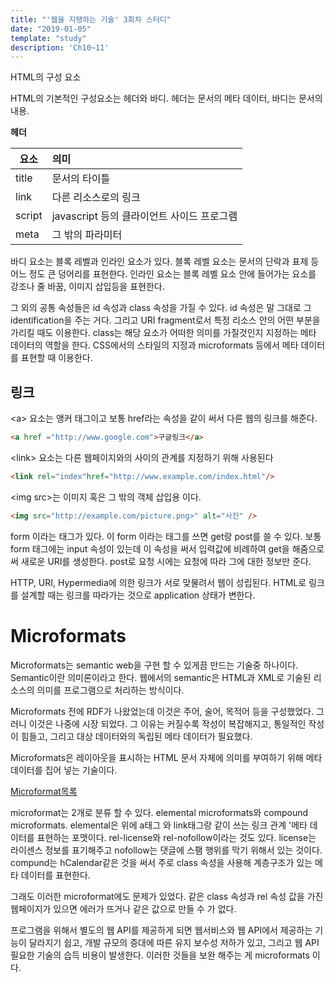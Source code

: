 ```yaml
---
title: "'웹을 지탱하는 기술' 3회차 스터디"
date: "2019-01-05"
template: "study"
description: 'Ch10~11'
---
```


HTML의 구성 요소

HTML의 기본적인 구성요소는 헤더와 바디. 헤더는 문서의 메타 데이터, 바디는 문서의 내용.

**헤더**

| 요소|의미  |
|---|:--|
| title | 문서의 타이틀 |
| link | 다른 리소스로의 링크 |
| script | javascript 등의 클라이언트 사이드 프로그램 |
|  meta  | 그 밖의 파라미터 |

바디 요소는 블록 레벨과 인라인 요소가 있다. 블록 레벨 요소는 문서의 단락과 표제 등 어느 정도 큰 덩어리를 표현한다. 인라인 요소는 블록 레벨 요소 안에 들어가는 요소를 강조나 줄 바꿈, 이미지 삽입등을 표현한다.

그 외의 공통 속성들은 id 속성과 class 속성을 가질 수 있다. id 속성은 말 그대로 그 identification을 주는 거다. 그리고 URI fragment로서 특정 리소스 안의 어떤 부분을 가리킬 때도 이용한다. class는 해당 요소가 어떠한 의미를 가질것인지 지정하는 메타 데이터의 역할을 한다. CSS에서의 스타일의 지정과 microformats 등에서 메타 데이터를 표현할 때 이용한다.

## 링크

&lt;a&gt; 요소는 앵커 태그이고 보통 href라는 속성을 같이 써서 다른 웹의 링크를 해준다.
```html
<a href ="http://www.google.com">구글링크</a>
```
&lt;link&gt; 요소는 다른 웹페이지와의 사이의 관계를 지정하기 위해 사용된다

```html
<link rel="index"href="http://www.example.com/index.html"/>
```
&lt;img src&gt;는 이미지 혹은 그 밖의 객체 삽입용 이다.
```html
<img src="http://example.com/picture.png>" alt="사진" />
```

form 이라는 태그가 있다. 이 form 이라는 태그를 쓰면 get랑 post를 쓸 수 있다. 보통 form 태그에는 input 속성이 있는데 이 속성을 써서 입력값에 비례하여 get을 해줌으로써 새로운 URI를 생성한다. post로 요청 시에는 요청에 따라 그에 대한 정보만 준다.

HTTP, URI, Hypermedia에 의한 링크가 서로 맞물려서 웹이 성립된다.
HTML로 링크를 설계할 때는 링크를 따라가는 것으로 application 상태가 변한다.

# Microformats

Microformats는 semantic web을 구현 할 수 있게끔 만드는 기술중 하나이다. Semantic이란 의미론이라고 한다. 웹에서의 semantic은 HTML과 XML로 기술된 리소스의 의미를  프로그램으로 처리하는 방식이다. 

Microformats 전에 RDF가 나왔었는데 이것은 주어, 술어, 목적어 등을 구성했었다. 그러니 이것은 나중에 시장 되었다. 그 이유는 커질수록 작성이 복잡해지고, 통일적인 작성이 힘들고, 그리고 대상 데이터와의 독립된 메타 데이터가 필요했다.

Microformats은 레이아웃을 표시하는 HTML 문서 자체에 의미를 부여하기 위해 메타 데이터를 집어 넣는 기술이다.

<a href ="https://developer.mozilla.org/ko/docs/Archive/Mozilla/Firefox/Using_microformats">
Microformat목록</a>

microformat는 2개로 분류 할 수 있다. elemental microformats와 compound microformats. elemental은 위에 a태그 와 link태그랑 같이 쓰는 링크 관계 '메타 데이터를 표현하는 포맷이다. rel-license와 rel-nofollow이라는 것도 있다. license는 라이센스 정보를 표기해주고 nofollow는 댓글에 스팸 행위를 막기 위해서 있는 것이다. compund는 hCalendar같은 것을 써서 주로 class 속성을 사용해 계층구조가 있는 메타 데이터를 표현한다.

그래도 이러한 microformat에도 문제가 있었다. 같은 class 속성과 rel 속성 값을 가진 웹페이지가 있으면 에러가 뜨거나 같은 값으로 만들 수 가 없다.

프로그램을 위해서 별도의 웹 API를 제공하게 되면 웹서비스와 웹 API에서 제공하는 기능이 달라지기 쉽고, 개발 규모의 증대에 따른 유지 보수성 저하가 있고, 그리고 웹 API 필요한 기술의 습득 비용이 발생한다. 이러한 것들을 보완 해주는 게 microformats 이다.
